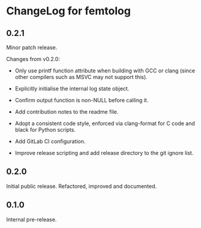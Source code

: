 <!--
Copyright (c) 2022 SanCloudLtd
SPDX-License-Identifier: CC-BY-4.0
-->

# ChangeLog for femtolog

## 0.2.1

Minor patch release.

Changes from v0.2.0:

* Only use printf function attribute when building with GCC or clang
  (since other compilers such as MSVC may not support this).

* Explicitly initialise the internal log state object.

* Confirm output function is non-NULL before calling it.

* Add contribution notes to the readme file.

* Adopt a consistent code style, enforced via clang-format for C code
  and black for Python scripts.

* Add GitLab CI configuration.

* Improve release scripting and add release directory to the git ignore
  list.

## 0.2.0

Initial public release. Refactored, improved and documented.

## 0.1.0

Internal pre-release.
